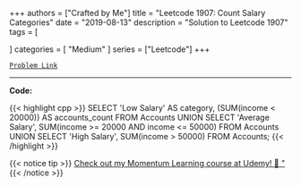 
+++
authors = ["Crafted by Me"]
title = "Leetcode 1907: Count Salary Categories"
date = "2019-08-13"
description = "Solution to Leetcode 1907"
tags = [
    
]
categories = [
    "Medium"
]
series = ["Leetcode"]
+++



[`Problem Link`](https://leetcode.com/problems/count-salary-categories/description/)

---



**Code:**

{{< highlight cpp >}}
SELECT 'Low Salary' AS category, (SUM(income < 20000)) AS accounts_count FROM Accounts
UNION
SELECT 'Average Salary', SUM(income >= 20000 AND income <= 50000) FROM Accounts
UNION
SELECT 'High Salary', SUM(income > 50000) FROM Accounts;
{{< /highlight >}}



{{< notice tip >}}
[Check out my Momentum Learning course at Udemy! 🚀 "](https://www.udemy.com/course/blind-75-the-data-structures-and-algorithms-essentials/)
{{< /notice >}}

